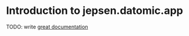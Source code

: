 # Introduction to jepsen.datomic.app

TODO: write [great documentation](http://jacobian.org/writing/what-to-write/)
